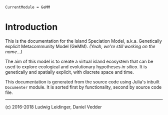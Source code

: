 ```@meta
CurrentModule = GeMM
```

# Introduction

This is the documentation for the Island Speciation Model, a.k.a. Genetically
explicit Metacommunity Model (GeMM). *(Yeah, we're still working on the name...)*

The aim of this model is to create a virtual island ecosystem that can be used to
explore ecological and evolutionary hypotheses *in silico*. It is genetically
and spatially explicit, with discrete space and time.

This documentation is generated from the source code using Julia's inbuilt
`Documenter` module. It is sorted first by functionality, second by source code
file.

---
(c) 2016-2018 Ludwig Leidinger, Daniel Vedder
